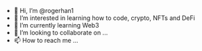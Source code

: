 - 👋 Hi, I’m @rogerhan1
- 👀 I’m interested in learning how to code, crypto, NFTs and DeFi
- 🌱 I’m currently learning Web3
- 💞️ I’m looking to collaborate on ...
- 📫 How to reach me ...

<!---
rogerhan1/rogerhan1 is a ✨ special ✨ repository because its `README.md` (this file) appears on your GitHub profile.
You can click the Preview link to take a look at your changes.
--->
